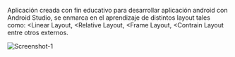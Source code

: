 Aplicación creada con fin educativo para desarrollar aplicación android con Android Studio, se enmarca en el aprendizaje de distintos layout tales como: <Linear Layout, <Relative Layout, <Frame Layout, <Contrain Layout entre otros externos.

<img src="https://i.ibb.co/nLDPXKD/Screenshot-1.png" alt="Screenshot-1" border="0">
